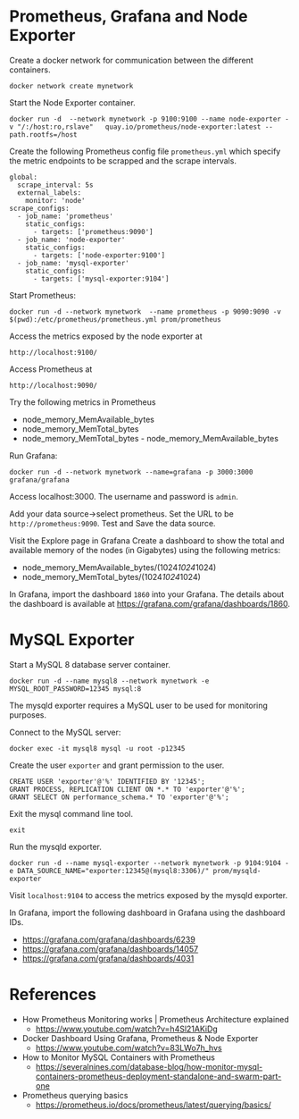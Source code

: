 # Prometheus, Grafana and Node Exporter

Create a docker network for communication between the different containers.

`docker network create mynetwork`

Start the Node Exporter container.

`docker run -d  --network mynetwork -p 9100:9100 --name node-exporter -v "/:/host:ro,rslave"   quay.io/prometheus/node-exporter:latest --path.rootfs=/host`

Create the following Prometheus config file `prometheus.yml` which specify the metric endpoints to be scrapped and the scrape intervals.


```
global:
  scrape_interval: 5s
  external_labels:
    monitor: 'node'
scrape_configs:
  - job_name: 'prometheus'
    static_configs:
      - targets: ['prometheus:9090'] 
  - job_name: 'node-exporter'
    static_configs:
      - targets: ['node-exporter:9100'] 
  - job_name: 'mysql-exporter'
    static_configs:
      - targets: ['mysql-exporter:9104'] 
```

Start Prometheus:

`docker run -d --network mynetwork  --name prometheus -p 9090:9090 -v $(pwd):/etc/prometheus/prometheus.yml prom/prometheus`


Access the metrics exposed by the node exporter at 

```
http://localhost:9100/
```

Access Prometheus at 

```
http://localhost:9090/
```


Try the following metrics in Prometheus
- node_memory_MemAvailable_bytes
- node_memory_MemTotal_bytes 
- node_memory_MemTotal_bytes - node_memory_MemAvailable_bytes


Run Grafana:

```
docker run -d --network mynetwork --name=grafana -p 3000:3000 grafana/grafana
```

Access localhost:3000. The username and password is `admin`.

Add your data source->select prometheus. Set the URL to be `http://prometheus:9090`. Test and Save the data source.


Visit the Explore page in Grafana  Create a dashboard to show the total and available memory of the nodes (in Gigabytes) using the following metrics:

- node_memory_MemAvailable_bytes/(1024*1024*1024)
- node_memory_MemTotal_bytes/(1024*1024*1024)


In Grafana, import the dashboard `1860` into your Grafana.  The details about the dashboard is available at https://grafana.com/grafana/dashboards/1860.

# MySQL Exporter

Start a MySQL 8 database server container.

```
docker run -d --name mysql8 --network mynetwork -e MYSQL_ROOT_PASSWORD=12345 mysql:8
```


The mysqld exporter requires a MySQL user to be used for monitoring purposes. 

Connect to the MySQL server:

```
docker exec -it mysql8 mysql -u root -p12345
```

Create the user `exporter` and grant permission to the user.

```
CREATE USER 'exporter'@'%' IDENTIFIED BY '12345';
GRANT PROCESS, REPLICATION CLIENT ON *.* TO 'exporter'@'%';
GRANT SELECT ON performance_schema.* TO 'exporter'@'%';
```

Exit the mysql command line tool.

```
exit
```

Run the mysqld exporter.

```
docker run -d --name mysql-exporter --network mynetwork -p 9104:9104 -e DATA_SOURCE_NAME="exporter:12345@(mysql8:3306)/" prom/mysqld-exporter
```

Visit `localhost:9104` to access the metrics exposed by the mysqld exporter.

In Grafana, import the following dashboard in Grafana using the dashboard IDs.
- https://grafana.com/grafana/dashboards/6239
- https://grafana.com/grafana/dashboards/14057
- https://grafana.com/grafana/dashboards/4031

# References

- How Prometheus Monitoring works | Prometheus Architecture explained 
  - https://www.youtube.com/watch?v=h4Sl21AKiDg
- Docker Dashboard Using Grafana, Prometheus & Node Exporter
  - https://www.youtube.com/watch?v=83LWo7h_hvs
- How to Monitor MySQL Containers with Prometheus
  - https://severalnines.com/database-blog/how-monitor-mysql-containers-prometheus-deployment-standalone-and-swarm-part-one
- Prometheus querying basics
  - https://prometheus.io/docs/prometheus/latest/querying/basics/
